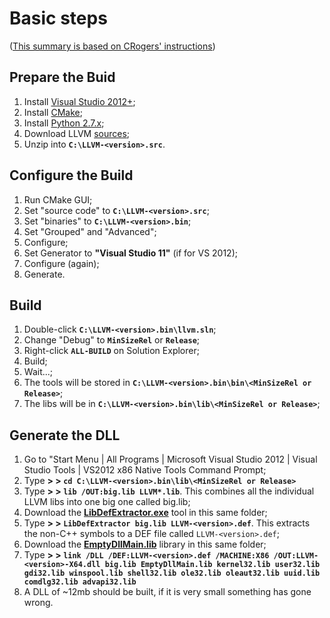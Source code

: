 # Basic steps #
([This summary is based on CRogers' instructions](https://github.com/CRogers/LLVM-Windows-Binaries/blob/master/compiling.md))
## Prepare the Buid ##
  1. Install [Visual Studio 2012+](http://www.microsoft.com/en-us/download/details.aspx?id=34673);
  1. Install [CMake](http://www.cmake.org);
  1. Install [Python 2.7.x](https://www.python.org/);
  1. Download LLVM [sources](http://llvm.org/releases/download.html);
  1. Unzip into **`C:\LLVM-<version>.src`**.
## Configure the Build ##
  1. Run CMake GUI;
  1. Set "source code" to **`C:\LLVM-<version>.src`**;
  1. Set "binaries" to **`C:\LLVM-<version>.bin`**;
  1. Set "Grouped" and "Advanced";
  1. Configure;
  1. Set Generator to **"Visual Studio 11"** (if for VS 2012);
  1. Configure (again);
  1. Generate.
## Build ##
  1. Double-click **`C:\LLVM-<version>.bin\llvm.sln`**;
  1. Change "Debug" to **`MinSizeRel`** or **`Release`**;
  1. Right-click **`ALL-BUILD`** on Solution Explorer;
  1. Build;
  1. Wait...;
  1. The tools will be stored in **`C:\LLVM-<version>.bin\bin\<MinSizeRel or Release>`**;
  1. The libs will be in **`C:\LLVM-<version>.bin\lib\<MinSizeRel or Release>`**;
## Generate the DLL ##
  1. Go to "Start Menu | All Programs | Microsoft Visual Studio 2012 | Visual Studio Tools | VS2012 x86 Native Tools Command Prompt;
  1. Type **> > `cd C:\LLVM-<version>.bin\lib\<MinSizeRel or Release>`**
  1. Type **> > `lib /OUT:big.lib LLVM*.lib`**. This combines all the individual LLVM libs into one big one called big.lib;
  1. Download the **[LibDefExtractor.exe](https://github.com/CRogers/LLVM-Windows-Binaries/blob/master/LibDefExtractor.exe)** tool in this same folder;
  1. Type **> > `LibDefExtractor big.lib LLVM-<version>.def`**. This extracts the non-C++ symbols to a DEF file called `LLVM-<version>.def`;
  1. Download the **[EmptyDllMain.lib](https://github.com/CRogers/LLVM-Windows-Binaries/blob/master/EmptyDllMain.lib)** library in this same folder;
  1. Type **> > `link /DLL /DEF:LLVM-<version>.def /MACHINE:X86 /OUT:LLVM-<version>-X64.dll big.lib EmptyDllMain.lib kernel32.lib user32.lib gdi32.lib winspool.lib shell32.lib ole32.lib oleaut32.lib uuid.lib comdlg32.lib advapi32.lib`**
  1. A DLL of ~12mb should be built, if it is very small something has gone wrong.
